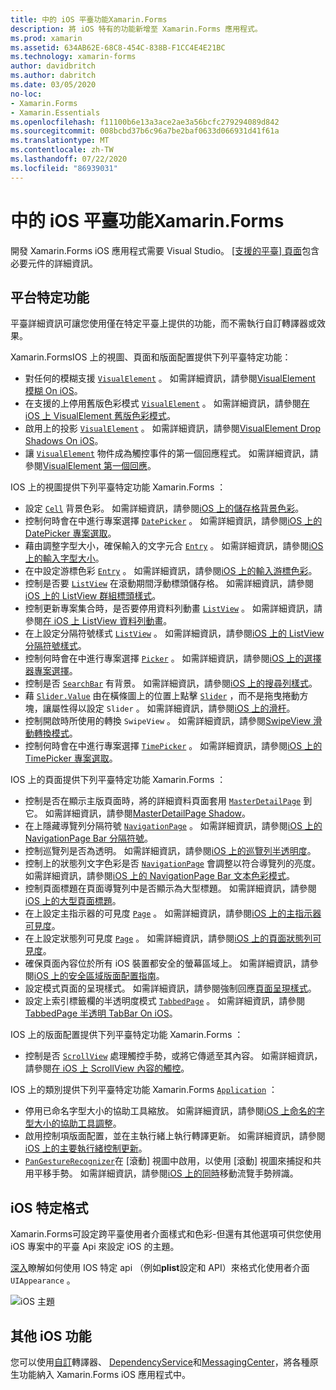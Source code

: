 ```yaml
---
title: 中的 iOS 平臺功能Xamarin.Forms
description: 將 iOS 特有的功能新增至 Xamarin.Forms 應用程式。
ms.prod: xamarin
ms.assetid: 634AB62E-68C8-454C-838B-F1CC4E4E21BC
ms.technology: xamarin-forms
author: davidbritch
ms.author: dabritch
ms.date: 03/05/2020
no-loc:
- Xamarin.Forms
- Xamarin.Essentials
ms.openlocfilehash: f11100b6e13a3ace2ae3a56bcfc279294089d842
ms.sourcegitcommit: 008bcbd37b6c96a7be2baf0633d066931d41f61a
ms.translationtype: MT
ms.contentlocale: zh-TW
ms.lasthandoff: 07/22/2020
ms.locfileid: "86939031"
---
```

# <a name="ios-platform-features-in-xamarinforms"></a>中的 iOS 平臺功能Xamarin.Forms

開發 Xamarin.Forms iOS 應用程式需要 Visual Studio。 [[支援的平臺] 頁面](~/get-started/supported-platforms.md)包含必要元件的詳細資訊。

## <a name="platform-specifics"></a>平台特定功能

平臺詳細資訊可讓您使用僅在特定平臺上提供的功能，而不需執行自訂轉譯器或效果。

Xamarin.FormsIOS 上的視圖、頁面和版面配置提供下列平臺特定功能：

- 對任何的模糊支援 [`VisualElement`](xref:Xamarin.Forms.VisualElement) 。 如需詳細資訊，請參閱[VisualElement 模糊 On iOS](visualelement-blur.md)。
- 在支援的上停用舊版色彩模式 [`VisualElement`](xref:Xamarin.Forms.VisualElement) 。 如需詳細資訊，請參閱[在 iOS 上 VisualElement 舊版色彩模式](legacy-color-mode.md)。
- 啟用上的投影 [`VisualElement`](xref:Xamarin.Forms.VisualElement) 。 如需詳細資訊，請參閱[VisualElement Drop Shadows On iOS](visualelement-drop-shadow.md)。
- 讓 [`VisualElement`](xref:Xamarin.Forms.VisualElement) 物件成為觸控事件的第一個回應程式。 如需詳細資訊，請參閱[VisualElement 第一個回應](visualelement-first-responder.md)。

IOS 上的視圖提供下列平臺特定功能 Xamarin.Forms ：

- 設定 [`Cell`](xref:Xamarin.Forms.Cell) 背景色彩。 如需詳細資訊，請參閱[iOS 上的儲存格背景色彩](cell-background-color.md)。
- 控制何時會在中進行專案選擇 [`DatePicker`](xref:Xamarin.Forms.DatePicker) 。 如需詳細資訊，請參閱[iOS 上的 DatePicker 專案選取](datepicker-selection.md)。
- 藉由調整字型大小，確保輸入的文字元合 [`Entry`](xref:Xamarin.Forms.Entry) 。 如需詳細資訊，請參閱[iOS 上的輸入字型大小](entry-font-size.md)。
- 在中設定游標色彩 [`Entry`](xref:Xamarin.Forms.Entry) 。 如需詳細資訊，請參閱[iOS 上的輸入游標色彩](entry-cursor-color.md)。
- 控制是否要 [`ListView`](xref:Xamarin.Forms.ListView) 在滾動期間浮動標頭儲存格。 如需詳細資訊，請參閱[iOS 上的 ListView 群組標頭樣式](listview-group-header-style.md)。
- 控制更新專案集合時，是否要停用資料列動畫 [`ListView`](xref:Xamarin.Forms.ListView) 。 如需詳細資訊，請參閱[在 iOS 上 ListView 資料列動畫](listview-row-animations.md)。
- 在上設定分隔符號樣式 [`ListView`](xref:Xamarin.Forms.ListView) 。 如需詳細資訊，請參閱[iOS 上的 ListView 分隔符號樣式](listview-separator-style.md)。
- 控制何時會在中進行專案選擇 [`Picker`](xref:Xamarin.Forms.Picker) 。 如需詳細資訊，請參閱[iOS 上的選擇器專案選擇](picker-selection.md)。
- 控制是否 [`SearchBar`](xref:Xamarin.Forms.SearchBar) 有背景。 如需詳細資訊，請參閱[iOS 上的搜尋列樣式](searchbar-style.md)。
- 藉 [`Slider.Value`](xref:Xamarin.Forms.Slider.Value) 由在橫條圖上的位置上點擊 [`Slider`](xref:Xamarin.Forms.Slider) ，而不是拖曳捲動方塊，讓屬性得以設定 `Slider` 。 如需詳細資訊，請參閱[iOS 上的滑杆](slider-thumb.md)。
- 控制開啟時所使用的轉換 `SwipeView` 。 如需詳細資訊，請參閱[SwipeView 滑動轉換模式](swipeview-swipetransitionmode.md)。
- 控制何時會在中進行專案選擇 [`TimePicker`](xref:Xamarin.Forms.TimePicker) 。 如需詳細資訊，請參閱[iOS 上的 TimePicker 專案選取](timepicker-selection.md)。

IOS 上的頁面提供下列平臺特定功能 Xamarin.Forms ：

- 控制是否在顯示主版頁面時，將的詳細資料頁面套用 [`MasterDetailPage`](xref:Xamarin.Forms.MasterDetailPage) 到它。 如需詳細資訊，請參閱[MasterDetailPage Shadow](masterdetailpage-shadow.md)。
- 在上隱藏導覽列分隔符號 [`NavigationPage`](xref:Xamarin.Forms.NavigationPage) 。 如需詳細資訊，請參閱[iOS 上的 NavigationPage Bar 分隔符號](navigation-bar-separator.md)。
- 控制巡覽列是否為透明。 如需詳細資訊，請參閱[iOS 上的巡覽列半透明度](navigation-bar-translucent.md)。
- 控制上的狀態列文字色彩是否 [`NavigationPage`](xref:Xamarin.Forms.NavigationPage) 會調整以符合導覽列的亮度。 如需詳細資訊，請參閱[iOS 上的 NavigationPage Bar 文本色彩模式](status-bar-text-color.md)。
- 控制頁面標題在頁面導覽列中是否顯示為大型標題。 如需詳細資訊，請參閱[iOS 上的大型頁面標題](page-large-title.md)。
- 在上設定主指示器的可見度 [`Page`](xref:Xamarin.Forms.Page) 。 如需詳細資訊，請參閱[iOS 上的主指示器可見度](page-home-indicator.md)。
- 在上設定狀態列可見度 [`Page`](xref:Xamarin.Forms.Page) 。 如需詳細資訊，請參閱[iOS 上的頁面狀態列可見度](page-status-bar-visibility.md)。
- 確保頁面內容位於所有 iOS 裝置都安全的螢幕區域上。 如需詳細資訊，請參閱[iOS 上的安全區域版面配置指南](page-safe-area-layout.md)。
- 設定模式頁面的呈現樣式。 如需詳細資訊，請參閱強制回應[頁面呈現樣式](page-presentation-style.md)。
- 設定上索引標籤欄的半透明度模式 [`TabbedPage`](xref:Xamarin.Forms.TabbedPage) 。 如需詳細資訊，請參閱[TabbedPage 半透明 TabBar On iOS](tabbedpage-translucent-tabbar.md)。

IOS 上的版面配置提供下列平臺特定功能 Xamarin.Forms ：

- 控制是否 [`ScrollView`](xref:Xamarin.Forms.ScrollView) 處理觸控手勢，或將它傳遞至其內容。 如需詳細資訊，請參閱[在 iOS 上 ScrollView 內容的觸控](scrollview-content-touches.md)。

IOS 上的類別提供下列平臺特定功能 Xamarin.Forms [`Application`](xref:Xamarin.Forms.Application) ：

- 停用已命名字型大小的協助工具縮放。 如需詳細資訊，請參閱[iOS 上命名的字型大小的協助工具調整](named-font-size-scaling.md)。
- 啟用控制項版面配置，並在主執行緒上執行轉譯更新。 如需詳細資訊，請參閱[iOS 上的主要執行緒控制更新](main-thread-updates-ui.md)。
- [`PanGestureRecognizer`](xref:Xamarin.Forms.PanGestureRecognizer)在 [滾動] 視圖中啟用，以使用 [滾動] 視圖來捕捉和共用平移手勢。 如需詳細資訊，請參閱[iOS 上的同時](application-pan-gesture.md)移動流覽手勢辨識。

## <a name="ios-specific-formatting"></a>iOS 特定格式

Xamarin.Forms可設定跨平臺使用者介面樣式和色彩-但還有其他選項可供您使用 iOS 專案中的平臺 Api 來設定 iOS 的主題。

[深入](formatting.md)瞭解如何使用 IOS 特定 api （例如**plist**設定和 API）來格式化使用者介面 `UIAppearance` 。

![iOS 主題](images/status-white-sml.png)

## <a name="other-ios-features"></a>其他 iOS 功能

您可以使用[自訂](~/xamarin-forms/app-fundamentals/custom-renderer/index.md)轉譯器、 [DependencyService](~/xamarin-forms/app-fundamentals/dependency-service/index.md)和[MessagingCenter](~/xamarin-forms/app-fundamentals/messaging-center.md)，將各種原生功能納入 Xamarin.Forms iOS 應用程式中。
